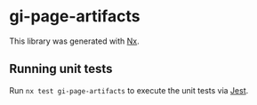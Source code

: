 # gi-page-artifacts

This library was generated with [Nx](https://nx.dev).

## Running unit tests

Run `nx test gi-page-artifacts` to execute the unit tests via [Jest](https://jestjs.io).

